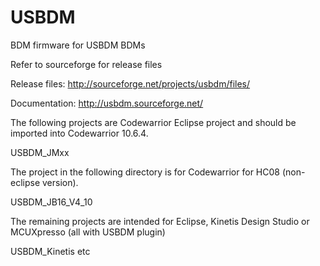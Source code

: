 USBDM
=====

BDM firmware for USBDM BDMs

Refer to sourceforge for release files

Release files: http://sourceforge.net/projects/usbdm/files/

Documentation: http://usbdm.sourceforge.net/

The following projects are Codewarrior Eclipse project and should be imported into Codewarrior 10.6.4.

USBDM_JMxx

The project in the following directory is for Codewarrior for HC08 (non-eclipse version).

USBDM_JB16_V4_10

The remaining projects are intended for Eclipse, Kinetis Design Studio or MCUXpresso (all with USBDM plugin)

USBDM_Kinetis etc

